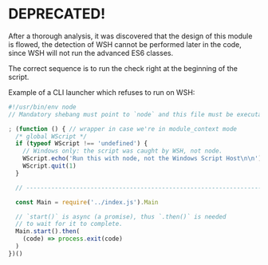 # DEPRECATED!

After a thorough analysis, it was discovered that the design of this module 
is flowed, the detection of WSH cannot be performed later in the code, 
since WSH will not run the advanced ES6 classes.

The correct sequence is to run the check right at the beginning of the
script.

Example of a CLI launcher which refuses to run on WSH:

```js
#!/usr/bin/env node
// Mandatory shebang must point to `node` and this file must be executable.

; (function () { // wrapper in case we're in module_context mode
  /* global WScript */
  if (typeof WScript !== 'undefined') {
    // Windows only: the script was caught by WSH, not node.
    WScript.echo('Run this with node, not the Windows Script Host\n\n')
    WScript.quit(1)
  }

  // --------------------------------------------------------------------------

  const Main = require('../index.js').Main

  // `start()` is async (a promise), thus `.then()` is needed
  // to wait for it to complete.
  Main.start().then(
    (code) => process.exit(code)
  )
})()
```
